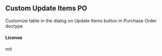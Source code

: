 ## Custom Update Items PO

Customize table in the dialog on Update Items button in Purchase Order doctype

#### License

mit